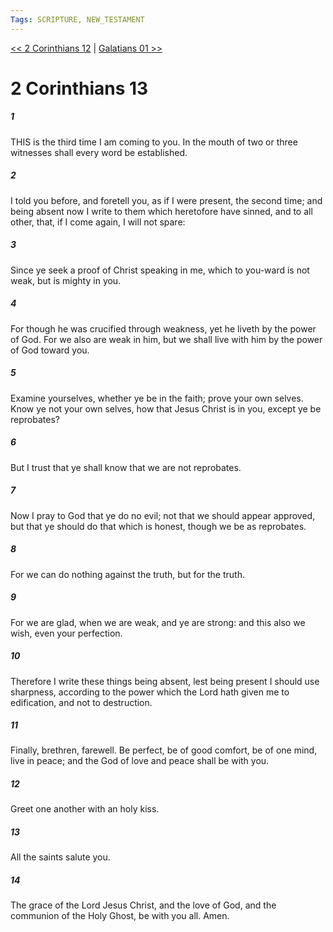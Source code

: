 ```yaml
---
Tags: SCRIPTURE, NEW_TESTAMENT
---
```


[<< 2 Corinthians 12](NEW_TESTAMENT/08_2_Corinthians/2_Corinthians_12.md) | [Galatians 01 >>](NEW_TESTAMENT/09_Galatians/Galatians_01.md)

# 2 Corinthians 13

##### 1

THIS is the third time I am coming to you. In the mouth of two or three witnesses shall every word be established.

##### 2

I told you before, and foretell you, as if I were present, the second time; and being absent now I write to them which heretofore have sinned, and to all other, that, if I come again, I will not spare:

##### 3

Since ye seek a proof of Christ speaking in me, which to you-ward is not weak, but is mighty in you.

##### 4

For though he was crucified through weakness, yet he liveth by the power of God. For we also are weak in him, but we shall live with him by the power of God toward you.

##### 5

Examine yourselves, whether ye be in the faith; prove your own selves. Know ye not your own selves, how that Jesus Christ is in you, except ye be reprobates?

##### 6

But I trust that ye shall know that we are not reprobates.

##### 7

Now I pray to God that ye do no evil; not that we should appear approved, but that ye should do that which is honest, though we be as reprobates.

##### 8

For we can do nothing against the truth, but for the truth.

##### 9

For we are glad, when we are weak, and ye are strong: and this also we wish, even your perfection.

##### 10

Therefore I write these things being absent, lest being present I should use sharpness, according to the power which the Lord hath given me to edification, and not to destruction.

##### 11

Finally, brethren, farewell. Be perfect, be of good comfort, be of one mind, live in peace; and the God of love and peace shall be with you.

##### 12

Greet one another with an holy kiss.

##### 13

All the saints salute you.

##### 14

The grace of the Lord Jesus Christ, and the love of God, and the communion of the Holy Ghost, be with you all. Amen.
